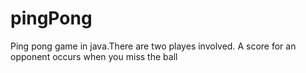 # pingPong
Ping pong game in java.There are two playes involved. A score for an opponent occurs when you miss the ball 
